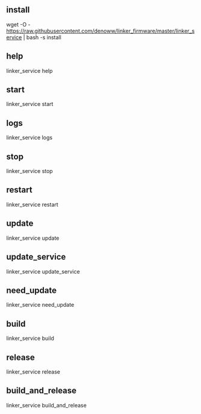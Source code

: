 ## install

wget -O - https://raw.githubusercontent.com/denoww/linker_firmware/master/linker_service | bash -s install

## help

linker_service help

## start

linker_service start

## logs

linker_service logs

## stop

linker_service stop

## restart

linker_service restart

## update

linker_service update

## update_service

linker_service update_service

## need_update

linker_service need_update

## build

linker_service build

## release

linker_service release

## build_and_release

linker_service build_and_release
